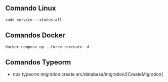 ## Comando Linux

```
sudo service --status-all
```

## Comandos Docker

```
docker-compose up --force-recreate -d
```

## Comandos Typeorm

- npx typeorm migration:create src/database/migration/[CreateMigration]
